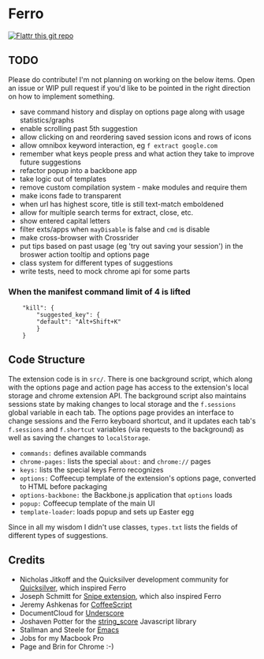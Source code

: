 # Ferro

[![Flattr this git repo](http://api.flattr.com/button/flattr-badge-large.png)](https://flattr.com/submit/auto?user_id=loren&url=http%3A%2F%2Fwww.getferro.com&title=Ferro&tags=github&category=software) 

## TODO

Please do contribute! I'm not planning on working on the below items. Open an issue or WIP pull request if you'd like to be pointed in the right direction on how to implement something.

* save command history and display on options page along with usage statistics/graphs
* enable scrolling past 5th suggestion
* allow clicking on and reordering saved session icons and rows of icons 
* allow omnibox keyword interaction, eg `f extract google.com`
* remember what keys people press and what action they take to improve future suggestions
* refactor popup into a backbone app
* take logic out of templates
* remove custom compilation system - make modules and require them
* make icons fade to transparent
* when url has highest score, title is still text-match emboldened 
* allow for multiple search terms for extract, close, etc.
* show entered capital letters
* filter exts/apps when `mayDisable` is false and `cmd` is disable
* make cross-browser with Crossrider
* put tips based on past usage (eg 'try out saving your session') in the broswer action tooltip and options page
* class system for different types of suggestions
* write tests, need to mock chrome api for some parts

### When the manifest command limit of 4 is lifted

```
	"kill": {
	    "suggested_key": {
		"default": "Alt+Shift+K"
	    }
	}
```

## Code Structure

The extension code is in `src/`. There is one background script, which along with the options page and action page has access to the extension's local storage and chrome extension API. The background script also maintains sessions state by making changes to local storage and the `f.sessions` global variable in each tab. The options page provides an interface to change sessions and the Ferro keyboard shortcut, and it updates each tab's `f.sessions` and `f.shortcut` variables (via requests to the background) as well as saving the changes to `localStorage`. 

* `commands:` defines available commands
* `chrome-pages:` lists the special `about:` and `chrome://` pages
* `keys:` lists the special keys Ferro recognizes
* `options:` Coffeecup template of the extension's options page, converted to HTML before packaging
* `options-backbone:` the Backbone.js application that `options` loads
* `popup:` Coffeecup template of the main UI
* `template-loader`: loads popup and sets up Easter egg

Since in all my wisdom I didn't use classes, `types.txt` lists the fields of different types of suggestions.

## Credits

 - Nicholas Jitkoff and the Quicksilver development community for [Quicksilver](http://qsapp.com/), which inspired Ferro
 - Joseph Schmitt for [Snipe extension](https://github.com/josephschmitt/Snipe), which also inspired Ferro
 - Jeremy Ashkenas for [CoffeeScript](http://jashkenas.github.com/coffee-script/)
 - DocumentCloud for [Underscore](http://documentcloud.github.com/underscore/)
 - Joshaven Potter for the [string_score](https://github.com/joshaven/string_score) Javascript library
 - Stallman and Steele for [Emacs](http://www.gnu.org/software/emacs/)
 - Jobs for my Macbook Pro
 - Page and Brin for Chrome :-)
